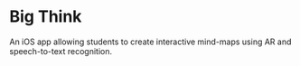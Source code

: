 # Big Think
An iOS app allowing students to create interactive mind-maps using AR and speech-to-text recognition.
